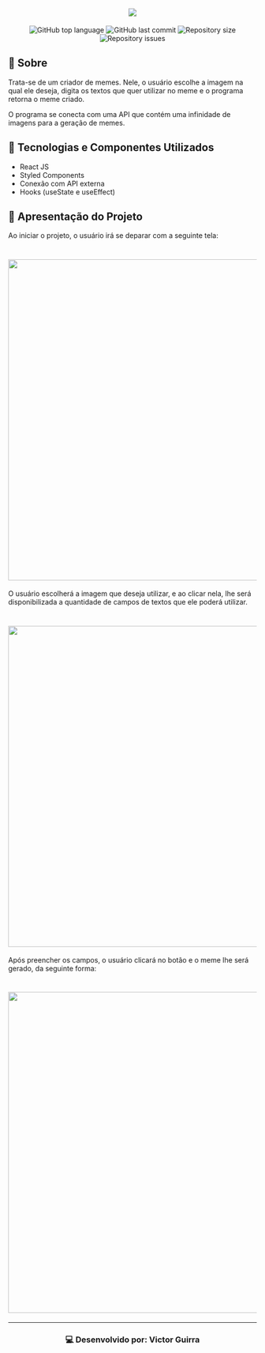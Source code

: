 <h1 align="center">
    <img src="https://ik.imagekit.io/ur6xo9m70i/logo_0Tnm9Crin.svg" />
</h1>

<p align="center">
    <img alt="GitHub top language" src="https://img.shields.io/github/languages/top/victorguirra/mememaker">
    <img alt="GitHub last commit" src="https://img.shields.io/github/last-commit/victorguirra/mememaker">
    <img alt="Repository size" src="https://img.shields.io/github/repo-size/victorguirra/mememaker">
    <img alt="Repository issues" src="https://img.shields.io/github/issues/victorguirra/mememaker">
</p>

## 📔 Sobre

Trata-se de um criador de memes. Nele, o usuário escolhe a imagem na qual ele deseja, digita os textos que quer utilizar no meme e o programa retorna o meme criado.

O programa se conecta com uma API que contém uma infinidade de imagens para a geração de memes.

## 🚀 Tecnologias e Componentes Utilizados

- React JS
- Styled Components
- Conexão com API externa
- Hooks (useState e useEffect)

## 📱 Apresentação do Projeto

Ao iniciar o projeto, o usuário irá se deparar com a seguinte tela:

<h1 align="center">
    <img src="https://ik.imagekit.io/ur6xo9m70i/Screenshot_1_aPMAI_Rf7.png" width="650">
</h1>

O usuário escolherá a imagem que deseja utilizar, e ao clicar nela, lhe será disponibilizada a quantidade de campos de textos que ele poderá utilizar.

<h1 align="center">
    <img src="https://ik.imagekit.io/ur6xo9m70i/Screenshot_3_HeFVgq0OR.png" width="650">
</h1>

Após preencher os campos, o usuário clicará no botão e o meme lhe será gerado, da seguinte forma:

<h1 align="center">
    <img src="https://ik.imagekit.io/ur6xo9m70i/Screenshot_4_XnYzDDmd9.png" width="650">
</h1>

---

<h3 align="center">
    💻 Desenvolvido por: Victor Guirra
</h3>
